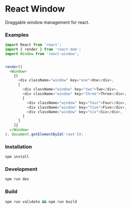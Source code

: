 # React Window

Draggable window management for react.


### Examples
```ts
import React from 'react';
import { render } from 'react-dom';
import Window from 'react-window';


render((
  <Window>
    {[
      <div className="window" key="one">One</div>,
      [
        <div className="window" key="two">Two</div>,
        <div className="window" key="three">Three</div>,
        [
          <div className="window" key="four">Four</div>,
          <div className="window" key="five">Five</div>,
          <div className="window" key="six">Six</div>,
        ]
      ]
    ]}
  </Window>
), document.getElementById('root'));
```

### Installation
```bash
npm install
```

### Development

```bash
npm run dev
```

### Build

```bash
npm run validate && npm run build
```
